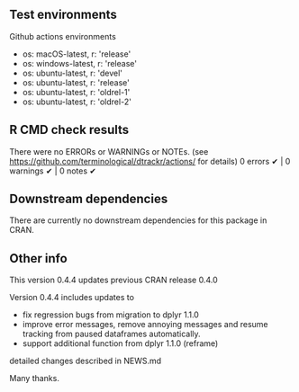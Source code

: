 ## Test environments

Github actions environments

* os: macOS-latest,   r: 'release'
* os: windows-latest, r: 'release'
* os: ubuntu-latest,   r: 'devel'
* os: ubuntu-latest,   r: 'release'
* os: ubuntu-latest,   r: 'oldrel-1'
* os: ubuntu-latest,   r: 'oldrel-2'

## R CMD check results
There were no ERRORs or WARNINGs or NOTEs. 
(see https://github.com/terminological/dtrackr/actions/ for details)
0 errors ✔ | 0 warnings ✔ | 0 notes ✔

## Downstream dependencies
There are currently no downstream dependencies for this package in CRAN.

## Other info
This version 0.4.4 updates previous CRAN release 0.4.0

Version 0.4.4 includes updates to 
* fix regression bugs from migration to dplyr 1.1.0
* improve error messages, remove annoying messages and resume tracking from
paused dataframes automatically.
* support additional function from dplyr 1.1.0 (reframe)

detailed changes described in NEWS.md

Many thanks.
